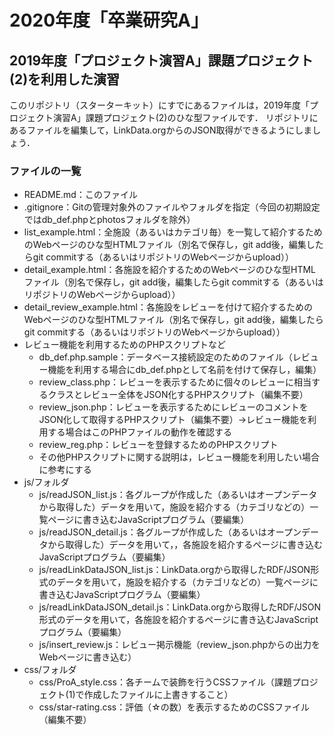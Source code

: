 # 2020年度「卒業研究A」
## 2019年度「プロジェクト演習A」課題プロジェクト(2)を利用した演習

このリポジトリ（スターターキット）にすでにあるファイルは，2019年度「プロジェクト演習A」課題プロジェクト(2)のひな型ファイルです．
リポジトリにあるファイルを編集して，LinkData.orgからのJSON取得ができるようにしましょう．

### ファイルの一覧
- README.md：このファイル
- .gitignore：Gitの管理対象外のファイルやフォルダを指定（今回の初期設定ではdb_def.phpとphotosフォルダを除外）
- list_example.html：全施設（あるいはカテゴリ毎）を一覧して紹介するためのWebページのひな型HTMLファイル（別名で保存し，git add後，編集したらgit commitする（あるいはリポジトリのWebページからupload））
- detail_example.html：各施設を紹介するためのWebページのひな型HTMLファイル（別名で保存し，git add後，編集したらgit commitする（あるいはリポジトリのWebページからupload））
- detail_review_example.html：各施設をレビューを付けて紹介するためのWebページのひな型HTMLファイル（別名で保存し，git add後，編集したらgit commitする（あるいはリポジトリのWebページからupload））
- レビュー機能を利用するためのPHPスクリプトなど
  - db_def.php.sample：データベース接続設定のためのファイル（レビュー機能を利用する場合にdb_def.phpとして名前を付けて保存し，編集）
  - review_class.php：レビューを表示するために個々のレビューに相当するクラスとレビュー全体をJSON化するPHPスクリプト（編集不要）
  - review_json.php：レビューを表示するためにレビューのコメントをJSON化して取得するPHPスクリプト（編集不要）→レビュー機能を利用する場合はこのPHPファイルの動作を確認する
  - review_reg.php：レビューを登録するためのPHPスクリプト
  - その他PHPスクリプトに関する説明は，レビュー機能を利用したい場合に参考にする
- js/フォルダ
  - js/readJSON_list.js：各グループが作成した（あるいはオープンデータから取得した）データを用いて，施設を紹介する（カテゴリなどの）一覧ページに書き込むJavaScriptプログラム（要編集）
  - js/readJSON_detail.js：各グループが作成した（あるいはオープンデータから取得した）データを用いて，，各施設を紹介するページに書き込むJavaScriptプログラム（要編集）
  - js/readLinkDataJSON_list.js：LinkData.orgから取得したRDF/JSON形式のデータを用いて，施設を紹介する（カテゴリなどの）一覧ページに書き込むJavaScriptプログラム（要編集）
  - js/readLinkDataJSON_detail.js：LinkData.orgから取得したRDF/JSON形式のデータを用いて，各施設を紹介するページに書き込むJavaScriptプログラム（要編集）
  - js/insert_review.js：レビュー掲示機能（review_json.phpからの出力をWebページに書き込む）
- css/フォルダ
  - css/ProA_style.css：各チームで装飾を行うCSSファイル（課題プロジェクト(1)で作成したファイルに上書きすること）
  - css/star-rating.css：評価（☆の数）を表示するためのCSSファイル（編集不要）
